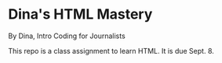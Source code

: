 # Dina's HTML Mastery

By Dina, Intro Coding for Journalists

This repo is a class assignment to learn HTML. It is due Sept. 8. 